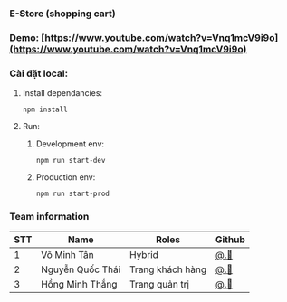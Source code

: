 ### E-Store (shopping cart)

### Demo: [https://www.youtube.com/watch?v=Vnq1mcV9i9o](https://www.youtube.com/watch?v=Vnq1mcV9i9o)

### Cài đặt local: 
1. Install dependancies:

    `npm install`
1. Run:
   1. Development env:
   
      `npm run start-dev`
   1. Production env:
   
      `npm run start-prod`
      
### Team information
STT | Name | Roles | Github
--- | ---- | ----- | ------
1 | Võ Minh Tân|Hybrid | [@.:watermelon:](https://github.com/mingtandev)
2 | Nguyễn Quốc Thái | Trang khách hàng | [@.:peach:](https://github.com/Nguyen-Quoc-Thai)
3 | Hồng Minh Thắng | Trang quản trị | [@.:pear:](https://github.com/MT0609)
